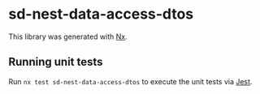 # sd-nest-data-access-dtos

This library was generated with [Nx](https://nx.dev).

## Running unit tests

Run `nx test sd-nest-data-access-dtos` to execute the unit tests via [Jest](https://jestjs.io).
